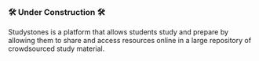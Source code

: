 ### 🛠️ Under Construction 🛠️
Studystones is a platform that allows students study and prepare by allowing them to share and access resources online in a large repository 
of crowdsourced study material.

